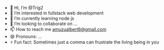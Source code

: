 - 👋 Hi, I’m @Trig2
- 👀 I’m interested in fullstack web development
- 🌱 I’m currently learning node js
- 💞️ I’m looking to collaborate on ...
- 📫 How to reach me amuzualbert6@gmail.com
- 😄 Pronouns: ...
- ⚡ Fun fact: Sometimes just a comma can frustrate the living being in you

<!---
Trig2/Trig2 is a ✨ special ✨ repository because its `README.md` (this file) appears on your GitHub profile.
You can click the Preview link to take a look at your changes.
--->
